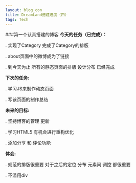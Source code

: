 ```yaml
---
layout: blog_con
title: DreamLand搭建进度（四）
tags: Tech
---
```

###第一个认真搭建的博客
__今天的任务（已完成）：__

. 实现了Category 完成了Category的排版

. about页面中的微博成为了链接

. 到今天为止 所有的静态页面的排版 设计分布 已经完成 


<!--more-->

__下次的任务:__


. 学习JS来制作动态页面

. 写该页面的制作总结 


__未来的目标:__

. 坚持博客的管理 更新

. 学习HTML5 有机会进行重构优化

. 添加分享 和 评论功能

__体会:__

. 规范的排版很重要 对于之后的定位 分布 元素间 调控 都很重要

. 不滥用div





